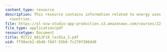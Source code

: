 ```yaml
---
content_type: resource
description: This resource contains information related to energy uses in different
  countries.
file: https://ol-ocw-studio-app-production.s3.amazonaws.com/courses/22-081j-introduction-to-sustainable-energy-fall-2010/ff50ecb2db48f84755b97c270f386dd0_MIT22_081JF10_lec01a_2.pdf
file_type: application/pdf
resourcetype: Document
title: MIT22_081JF10_lec01a_2.pdf
uid: ff50ecb2-db48-f847-55b9-7c270f386dd0
---
```

